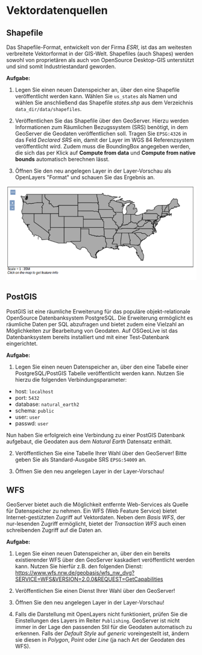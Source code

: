 # Vektordatenquellen

## Shapefile

Das Shapefile-Format, entwickelt von der Firma *ESRI*, ist das am weitesten verbreitete Vektorformat in der GIS-Welt.
Shapefiles (auch Shapes) werden sowohl von proprietären als auch von OpenSource Desktop-GIS unterstützt und sind somit
Industriestandard geworden.

**Aufgabe:**

1. Legen Sie einen neuen Datenspeicher an, über den eine Shapefile veröffentlicht werden kann. Wählen Sie `us_states`
als Namen und wählen Sie anschließend das Shapefile *states.shp* aus dem Verzeichnis `data_dir/data/shapefiles`.

2. Veröffentlichen Sie das Shapefile über den GeoServer. Hierzu werden Informationen zum Räumlichen Bezugssystem (SRS)
benötigt, in dem GeoServer die Geodaten veröffentlichen soll. Tragen Sie `EPSG:4326` in das Feld *Declared SRS* ein,
damit der Layer im WGS 84 Referenzsystem veröffentlicht wird. Zudem muss die BoundingBox angegeben werden, die sich das
per Klick auf **Compute from data** und **Compute from native bounds** automatisch berechnen lässt.

3. Öffnen Sie den neu angelegen Layer in der Layer-Vorschau als OpenLayers "Format" und schauen Sie das Ergebnis an.

![Ihr erstes mit GeoServer veröffentlichtes Shapefile](../../assets/vector1.png)

## PostGIS

PostGIS ist eine räumliche Erweiterung für das populäre objekt-relationale OpenSource Datenbanksystem PostgreSQL.
Die Erweiterung ermöglicht es räumliche Daten per SQL abzufragen und bietet zudem eine Vielzahl an Möglichkeiten
zur Bearbeitung von Geodaten. Auf OSGeoLive ist das Datenbanksystem bereits installiert und mit einer Test-Datenbank
eingerichtet.

**Aufgabe:**

1. Legen Sie einen neuen Datenspeicher an, über den eine Tabelle einer PostgreSQL/PostGIS Tabelle veröffentlicht
werden kann. Nutzen Sie hierzu die folgenden Verbindungsparameter:

  * host: <code>localhost</code>
  * port: <code>5432</code>
  * database: <code>natural_earth2</code>
  * schema: <code>public</code>
  * user: <code>user</code>
  * passwd: <code>user</code>

  Nun haben Sie erfolgreich eine Verbindung zu einer PostGIS Datenbank aufgebaut, die Geodaten aus dem *Natural Earth*
  Datensatz enthält.

2. Veröffentlichen Sie eine Tabelle Ihrer Wahl über den GeoServer! Bitte geben Sie als Standard-Ausgabe SRS `EPSG:54009` an.

3. Öffnen Sie den neu angelegen Layer in der Layer-Vorschau!

## WFS

GeoServer bietet auch die Möglichkeit entfernte Web-Services als Quelle für Datenspeicher zu nehmen.
Ein WFS (Web Feature Service) bietet Internet-gestützten Zugriff auf Vektordaten. Neben dem *Basis WFS*, der nur-lesenden
Zugriff ermöglicht, bietet der *Transaction WFS* auch einen schreibenden Zugriff auf die Daten an.

**Aufgabe:**

1. Legen Sie einen neuen Datenspeicher an, über den ein bereits existierender WFS
über den GeoServer kaskadiert veröffentlicht werden kann. Nutzen Sie hierfür z.B.
den folgenden Dienst: https://www.wfs.nrw.de/geobasis/wfs_nw_dvg?SERVICE=WFS&VERSION=2.0.0&REQUEST=GetCapabilities

2. Veröffentlichen Sie einen Dienst Ihrer Wahl über den GeoServer!

3. Öffnen Sie den neu angelegen Layer in der Layer-Vorschau!

4. Falls die Darstellung mit OpenLayers nicht funktioniert, prüfen Sie die Einstellungen des Layers im Reiter `Publishing`.
GeoServer ist nicht immer in der Lage den passenden Stil für die Geodaten automatisch zu erkennen. Falls der *Default Style*
auf *generic* voreingestellt ist, ändern sie diesen in *Polygon*, *Point* oder *Line* (ja nach Art der Geodaten des WFS).
